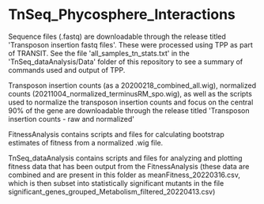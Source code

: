 # TnSeq_Phycosphere_Interactions

Sequence files (.fastq) are downloadable through the release titled 'Transposon insertion fastq files'. These were processed using TPP as part of TRANSIT. See the file 'all_samples_tn_stats.txt' in the 'TnSeq_dataAnalysis/Data' folder of this repository to see a summary of commands used and output of TPP.

Transposon insertion counts (as a 20200218_combined_all.wig), normalized counts (20211004_normalized_terminusRM_spo.wig), as well as the scripts used to normalize the transposon insertion counts and focus on the central 90% of the gene are downloadable through the release titled 'Transposon insertion counts - raw and normalized'


FitnessAnalysis contains scripts and files for  calculating bootstrap estimates of fitness from a normalized .wig file. 

TnSeq_dataAnalysis contains scripts and files for analyzing and plotting fitness data that has been output from the FitnessAnalysis (these data are combined and are present in this folder as meanFitness_20220316.csv, which is then subset into statistically significant mutants in the file significant_genes_grouped_Metabolism_filtered_20220413.csv)
